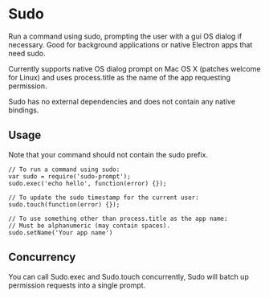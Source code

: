 # Sudo

Run a command using sudo, prompting the user with a gui OS dialog if necessary. Good for background applications or native Electron apps that need sudo.

Currently supports native OS dialog prompt on Mac OS X (patches welcome for Linux) and uses process.title as the name of the app requesting permission.

Sudo has no external dependencies and does not contain any native bindings.

## Usage
Note that your command should not contain the sudo prefix.
```
// To run a command using sudo:
var sudo = require('sudo-prompt');
sudo.exec('echo hello', function(error) {});

// To update the sudo timestamp for the current user:
sudo.touch(function(error) {});

// To use something other than process.title as the app name:
// Must be alphanumeric (may contain spaces).
sudo.setName('Your app name')
```

## Concurrency
You can call Sudo.exec and Sudo.touch concurrently, Sudo will batch up permission requests into a single prompt.
